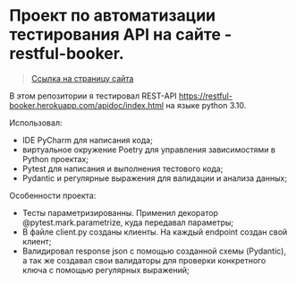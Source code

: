 # Проект по автоматизации тестирования API на сайте - restful-booker.
> <a target="_blank" href="https://restful-booker.herokuapp.com/apidoc/index.html">Ссылка на страницу сайта</a>

В этом репозитории я тестировал REST-API
https://restful-booker.herokuapp.com/apidoc/index.html на языке python 3.10.

Использовал:
- IDE PyCharm для написания кода;
- виртуальное окружение Poetry для управления зависимостями в Python проектах;
- Pytest для написания и выполнения тестового кода;
- Pydantic и регулярные выражения для валидации и анализа данных;

Особенности проекта:
- Тесты параметризированны. Применил декоратор @pytest.mark.parametrize, куда передавал параметры;
- В файле client.py созданы клиенты. На каждый endpoint создан свой клиент;
- Валидировал response json с помощью созданной схемы (Pydantic), а так же создавал свои валидаторы для 
проверки конкретного ключа с помощью регулярных выражений;

